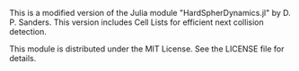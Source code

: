 This is a modified version of the Julia module "HardSpherDynamics.jl" by D. P. Sanders. This version includes Cell Lists for efficient next collision detection.

This module is distributed under the MIT License. See the LICENSE file for details.
